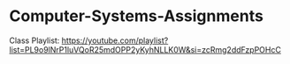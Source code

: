 # Computer-Systems-Assignments
Class Playlist: https://youtube.com/playlist?list=PL9o9lNrP1luVQoR25mdOPP2yKyhNLLK0W&si=zcRmg2ddFzpPOHcC
